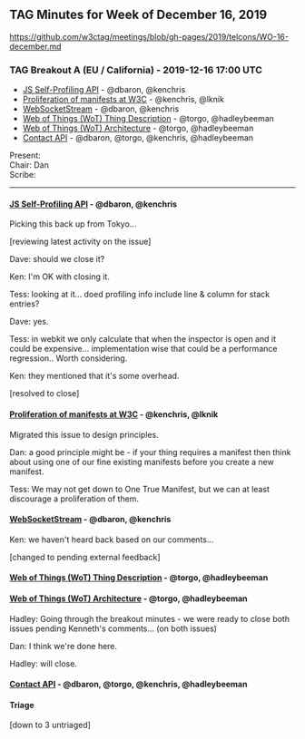 ## TAG Minutes for Week of December 16, 2019

https://github.com/w3ctag/meetings/blob/gh-pages/2019/telcons/WO-16-december.md

### TAG Breakout A (EU / California) - 2019-12-16 17:00 UTC

* [JS Self-Profiling API](https://github.com/w3ctag/design-reviews/issues/366) - @dbaron, @kenchris
* [Proliferation of manifests at W3C](https://github.com/w3ctag/design-reviews/issues/423) - @kenchris, @lknik
* [WebSocketStream](https://github.com/w3ctag/design-reviews/issues/394) - @dbaron, @kenchris
* [Web of Things (WoT) Thing Description](https://github.com/w3ctag/design-reviews/issues/357) - @torgo, @hadleybeeman
* [Web of Things (WoT) Architecture](https://github.com/w3ctag/design-reviews/issues/355) - @torgo, @hadleybeeman
* [Contact API](https://github.com/w3ctag/design-reviews/issues/337) - @dbaron, @torgo, @kenchris, @hadleybeeman

Present:  
Chair: Dan  
Scribe:  

---

#### [JS Self-Profiling API](https://github.com/w3ctag/design-reviews/issues/366) - @dbaron, @kenchris

Picking this back up from Tokyo...

[reviewing latest activity on the issue]

Dave: should we close it?

Ken: I'm OK with closing it.

Tess: looking at it... doed profiling info include line & column for stack entries?

Dave: yes.

Tess: in webkit we only calculate that when the inspector is open and it could be expensive...  implementation wise that could be a performance regression.. Worth considering.

Ken: they mentioned that it's some overhead.

[resolved to close]

#### [Proliferation of manifests at W3C](https://github.com/w3ctag/design-reviews/issues/423) - @kenchris, @lknik

Migrated this issue to design principles.

Dan: a good principle might be - if your thing requires a manifest then think about using one of our fine existing manifests before you create a new manifest.

Tess: We may not get down to One True Manifest, but we can at least discourage a proliferation of them.

#### [WebSocketStream](https://github.com/w3ctag/design-reviews/issues/394) - @dbaron, @kenchris

Ken: we haven't heard back based on our comments...

[changed to pending external feedback]

#### [Web of Things (WoT) Thing Description](https://github.com/w3ctag/design-reviews/issues/357) - @torgo, @hadleybeeman

#### [Web of Things (WoT) Architecture](https://github.com/w3ctag/design-reviews/issues/355) - @torgo, @hadleybeeman

Hadley: Going through the breakout minutes - we were ready to close both issues pending Kenneth's comments... (on both issues)

Dan: I think we're done here.

Hadley: will close.

#### [Contact API](https://github.com/w3ctag/design-reviews/issues/337) - @dbaron, @torgo, @kenchris, @hadleybeeman

#### Triage

[down to 3 untriaged]
